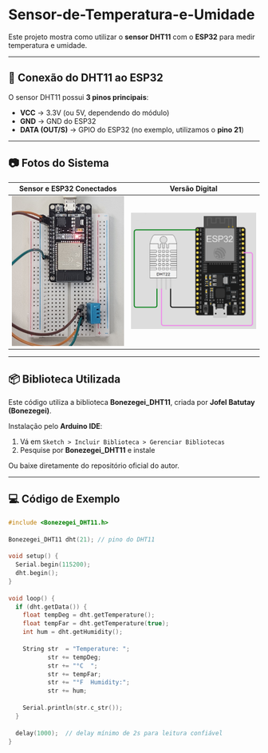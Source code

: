 # Sensor-de-Temperatura-e-Umidade

Este projeto mostra como utilizar o **sensor DHT11** com o **ESP32** para medir temperatura e umidade.

---

## 🔌 Conexão do DHT11 ao ESP32

O sensor DHT11 possui **3 pinos principais**:  

- **VCC** → 3.3V (ou 5V, dependendo do módulo)  
- **GND** → GND do ESP32  
- **DATA (OUT/S)** → GPIO do ESP32 (no exemplo, utilizamos o **pino 21**)  

---

## 📷 Fotos do Sistema

| Sensor e ESP32 Conectados | Versão Digital |
|---------------------------|------------------------|
| ![Sensor ESP32](img/fotoDht.jpg) | ![Serial Monitor](img/dhtDigital.png) |

---

## 📦 Biblioteca Utilizada

Este código utiliza a biblioteca **Bonezegei_DHT11**, criada por **Jofel Batutay (Bonezegei)**.  

Instalação pelo **Arduino IDE**:  

1. Vá em `Sketch > Incluir Biblioteca > Gerenciar Bibliotecas`  
2. Pesquise por **Bonezegei_DHT11** e instale  

Ou baixe diretamente do repositório oficial do autor.

---

## 💻 Código de Exemplo

```cpp
#include <Bonezegei_DHT11.h>

Bonezegei_DHT11 dht(21); // pino do DHT11

void setup() {
  Serial.begin(115200);
  dht.begin();
}

void loop() {
  if (dht.getData()) {                         
    float tempDeg = dht.getTemperature();      
    float tempFar = dht.getTemperature(true);  
    int hum = dht.getHumidity();               

    String str  = "Temperature: ";
           str += tempDeg;
           str += "°C  ";
           str += tempFar;
           str += "°F  Humidity:";
           str += hum;

    Serial.println(str.c_str());
  }

  delay(1000);  // delay mínimo de 2s para leitura confiável
}
